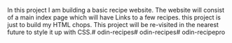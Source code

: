 In this project I am building a basic recipe website. The website will consist of a main index page which will have Links to a few recipes. this project is just to build my HTML chops. This project will be re-visited in the nearest future to style it up with CSS.# odin-recipes# odin-recipes# odin-recipepro
